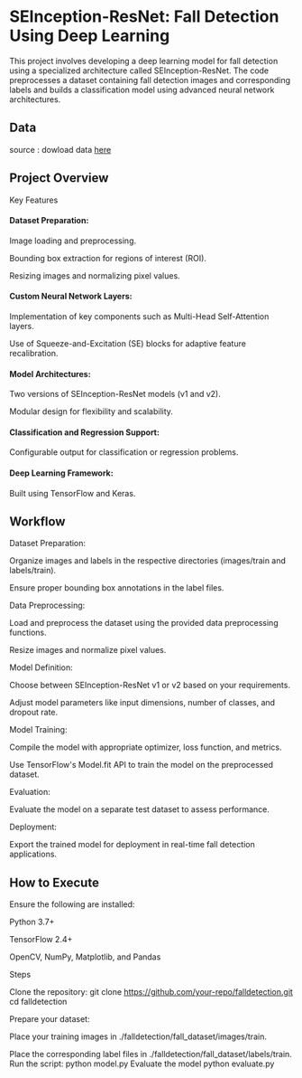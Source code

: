 <h1>SEInception-ResNet: Fall Detection Using Deep Learning</h1>

This project involves developing a deep learning model for fall detection using a specialized architecture called SEInception-ResNet. The code preprocesses a dataset containing fall detection images and corresponding labels and builds a classification model using advanced neural network architectures.

<h2>Data</h2> 
source : dowload data <a href="https://www.kaggle.com/code/sahiltarlana2601/fall-detection-final">here</a>
<h2>Project Overview</h2>

Key Features

<h4>Dataset Preparation:</h4>

Image loading and preprocessing.

Bounding box extraction for regions of interest (ROI).

Resizing images and normalizing pixel values.

<h4>Custom Neural Network Layers:</h4>

Implementation of key components such as Multi-Head Self-Attention layers.

Use of Squeeze-and-Excitation (SE) blocks for adaptive feature recalibration.

<h4>Model Architectures:</h4>

Two versions of SEInception-ResNet models (v1 and v2).

Modular design for flexibility and scalability.

<h4>Classification and Regression Support:</h4>

Configurable output for classification or regression problems.

<h4>Deep Learning Framework:</h4>

Built using TensorFlow and Keras.

<h2>Workflow</h2>

Dataset Preparation:

Organize images and labels in the respective directories (images/train and labels/train).

Ensure proper bounding box annotations in the label files.

Data Preprocessing:

Load and preprocess the dataset using the provided data preprocessing functions.

Resize images and normalize pixel values.

Model Definition:

Choose between SEInception-ResNet v1 or v2 based on your requirements.

Adjust model parameters like input dimensions, number of classes, and dropout rate.

Model Training:

Compile the model with appropriate optimizer, loss function, and metrics.

Use TensorFlow's Model.fit API to train the model on the preprocessed dataset.

Evaluation:

Evaluate the model on a separate test dataset to assess performance.

Deployment:

Export the trained model for deployment in real-time fall detection applications.

<h2>How to Execute</h2>

Ensure the following are installed:

Python 3.7+

TensorFlow 2.4+

OpenCV, NumPy, Matplotlib, and Pandas

Steps

Clone the repository:
git clone https://github.com/your-repo/falldetection.git
cd falldetection

Prepare your dataset:

Place your training images in ./falldetection/fall_dataset/images/train.

Place the corresponding label files in ./falldetection/fall_dataset/labels/train.
Run the script:
python model.py
Evaluate the model
python evaluate.py
